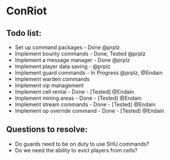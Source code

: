 ConRiot
=======

Todo list:
----------------
- Set up command packages - Done @prplz
- Implement bounty commands - Done, Tested @prplz
- Implement a message manager - Done @prplz
- Implement player data saving - @prplz
- Implement guard commands - In Progress @prplz, @Endain
- Implement warden commands
- Implement vip management
- Implement cell rental - Done - [Tested] @Endain
- Implement mining areas - Done - [Tested] @Endain
- Implement stream commands - Done - [Tested] @Endain
- Implement op override command - Done - [Tested] @Endain

Questions to resolve:
----------------
 - Do guards need to be on duty to use SHU commands?
 - Do we need the ability to evict players from cells?

